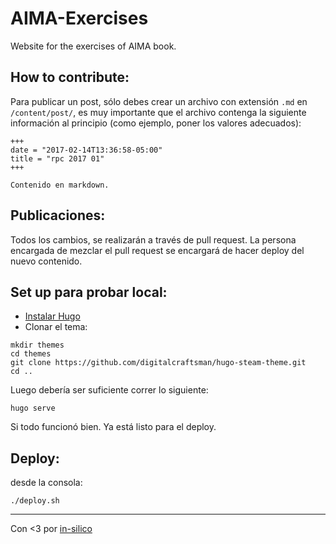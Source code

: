 # AIMA-Exercises

Website for the exercises of AIMA book.

## How to contribute:

Para publicar un post, sólo debes crear un archivo con extensión `.md` en
`/content/post/`, es muy importante que el archivo contenga la siguiente información
al principio (como ejemplo, poner los valores adecuados):

```
+++
date = "2017-02-14T13:36:58-05:00"
title = "rpc 2017 01"
+++

Contenido en markdown.
```

## Publicaciones:

Todos los cambios, se realizarán a través de pull request. La persona encargada de
mezclar el pull request se encargará de hacer deploy del nuevo contenido.

## Set up para probar local:

- [Instalar Hugo](https://gohugo.io/overview/installing/)
- Clonar el tema:
```
mkdir themes
cd themes
git clone https://github.com/digitalcraftsman/hugo-steam-theme.git
cd ..
```

Luego debería ser suficiente correr lo siguiente:

```
hugo serve
```

Si todo funcionó bien. Ya está listo para el deploy.

## Deploy:

desde la consola:

```
./deploy.sh
```


-----
Con <3 por [in-silico](https://github.com/in-silico)
